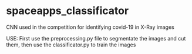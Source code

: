 # spaceapps_classificator
CNN used in the competition for identifying covid-19 in X-Ray images

USE: First use the preprocessing.py file to segmentate the images and cut them, then use the classificator.py to train the images
